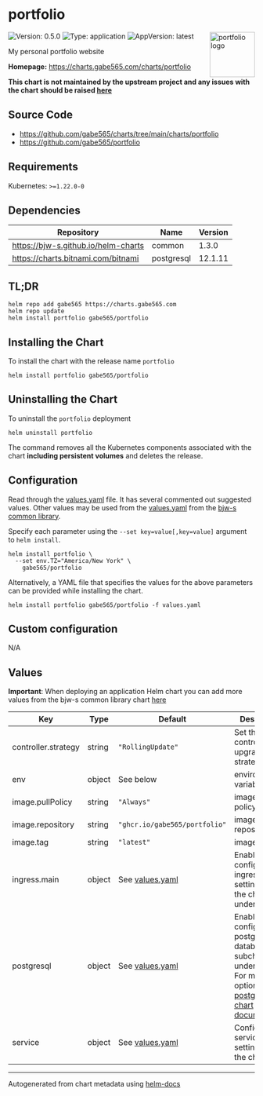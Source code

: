 # portfolio

<img src="https://raw.githubusercontent.com/gabe565/portfolio/0f0e80ce2f29e9382a64e7fc6fe2ed1a9993971b/public/android-chrome-512x512.png" align="right" width="92" alt="portfolio logo" style="padding-left: 20px">

![Version: 0.5.0](https://img.shields.io/badge/Version-0.5.0-informational?style=flat)
![Type: application](https://img.shields.io/badge/Type-application-informational?style=flat)
![AppVersion: latest](https://img.shields.io/badge/AppVersion-latest-informational?style=flat)

My personal portfolio website

**Homepage:** <https://charts.gabe565.com/charts/portfolio>

**This chart is not maintained by the upstream project and any issues with the chart should be raised [here](https://github.com/gabe565/charts/issues/new)**

## Source Code

* <https://github.com/gabe565/charts/tree/main/charts/portfolio>
* <https://github.com/gabe565/portfolio>

## Requirements

Kubernetes: `>=1.22.0-0`

## Dependencies

| Repository | Name | Version |
|------------|------|---------|
| <https://bjw-s.github.io/helm-charts> | common | 1.3.0 |
| <https://charts.bitnami.com/bitnami> | postgresql | 12.1.11 |

## TL;DR

```console
helm repo add gabe565 https://charts.gabe565.com
helm repo update
helm install portfolio gabe565/portfolio
```

## Installing the Chart

To install the chart with the release name `portfolio`

```console
helm install portfolio gabe565/portfolio
```

## Uninstalling the Chart

To uninstall the `portfolio` deployment

```console
helm uninstall portfolio
```

The command removes all the Kubernetes components associated with the chart **including persistent volumes** and deletes the release.

## Configuration

Read through the [values.yaml](./values.yaml) file. It has several commented out suggested values.
Other values may be used from the [values.yaml](https://github.com/bjw-s/helm-charts/tree/main/charts/library/common/values.yaml) from the [bjw-s common library](https://github.com/bjw-s/helm-charts/tree/main/charts/library/common).

Specify each parameter using the `--set key=value[,key=value]` argument to `helm install`.

```console
helm install portfolio \
  --set env.TZ="America/New York" \
    gabe565/portfolio
```

Alternatively, a YAML file that specifies the values for the above parameters can be provided while installing the chart.

```console
helm install portfolio gabe565/portfolio -f values.yaml
```

## Custom configuration

N/A

## Values

**Important**: When deploying an application Helm chart you can add more values from the bjw-s common library chart [here](https://github.com/bjw-s/helm-charts/tree/main/charts/library/common)

| Key | Type | Default | Description |
|-----|------|---------|-------------|
| controller.strategy | string | `"RollingUpdate"` | Set the controller upgrade strategy |
| env | object | See below | environment variables. |
| image.pullPolicy | string | `"Always"` | image pull policy |
| image.repository | string | `"ghcr.io/gabe565/portfolio"` | image repository |
| image.tag | string | `"latest"` | image tag |
| ingress.main | object | See [values.yaml](./values.yaml) | Enable and configure ingress settings for the chart under this key. |
| postgresql | object | See [values.yaml](./values.yaml) | Enable and configure postgresql database subchart under this key.    For more options see [postgresql chart documentation](https://github.com/bitnami/charts/tree/master/bitnami/postgresql) |
| service | object | See [values.yaml](./values.yaml) | Configures service settings for the chart. |

---
Autogenerated from chart metadata using [helm-docs](https://github.com/norwoodj/helm-docs)
